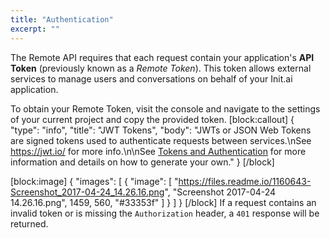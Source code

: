```yaml
---
title: "Authentication"
excerpt: ""
---
```

The Remote API requires that each request contain your application's **API Token** (previously known as a *Remote Token*). This token allows external services to manage users and conversations on behalf of your Init.ai application.

To obtain your Remote Token, visit the console and navigate to the settings of your current project and copy the provided token.
[block:callout]
{
  "type": "info",
  "title": "JWT Tokens",
  "body": "JWTs or JSON Web Tokens are signed tokens used to authenticate requests between services.\nSee https://jwt.io/ for more info.\n\nSee [Tokens and Authentication](doc:tokens-and-authentication) for more information and details on how to generate your own."
}
[/block]

[block:image]
{
  "images": [
    {
      "image": [
        "https://files.readme.io/1160643-Screenshot_2017-04-24_14.26.16.png",
        "Screenshot 2017-04-24 14.26.16.png",
        1459,
        560,
        "#33353f"
      ]
    }
  ]
}
[/block]
If a request contains an invalid token or is missing the `Authorization` header, a `401` response will be returned.